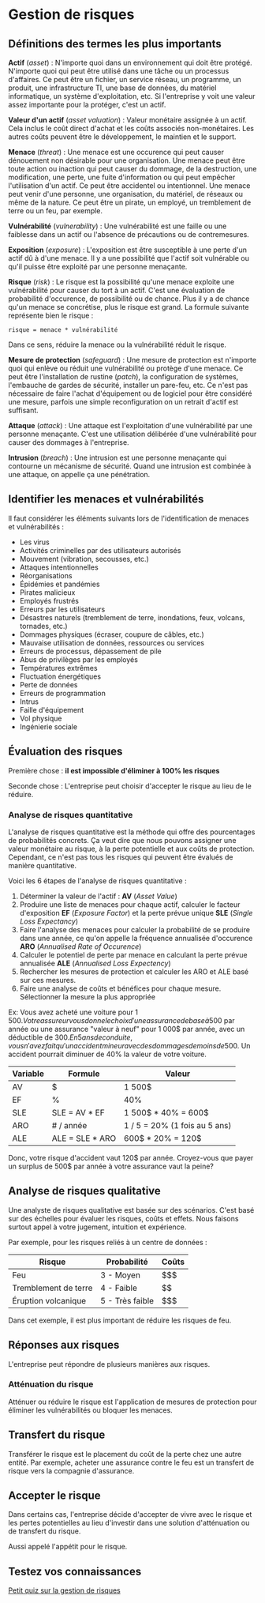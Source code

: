 # Gestion de risques

## Définitions des termes les plus importants

**Actif** (_asset_) : N'importe quoi dans un environnement qui doit être protégé. N'importe quoi qui peut être utilisé dans une tâche ou un processus d'affaires. Ce peut être un fichier, un service réseau, un programme, un produit, une infrastructure TI, une base de données, du matériel informatique, un système d'exploitation, etc. Si l'entreprise y voit une valeur assez importante pour la protéger, c'est un actif.

**Valeur d'un actif** (_asset valuation_) : Valeur monétaire assignée à un actif. Cela inclus le coût direct d'achat et les coûts associés non-monétaires. Les autres coûts peuvent être le développement, le maintien et le support.

**Menace** (_threat_) : Une menace est une occurence qui peut causer dénouement non désirable pour une organisation. Une menace peut être toute action ou inaction qui peut causer du dommage, de la destruction, une modification, une perte, une fuite d'information ou qui peut empêcher l'utilisation d'un actif. Ce peut être accidentel ou intentionnel. Une menace peut venir d'une personne, une organisation, du matériel, de réseaux ou même de la nature. Ce peut être un pirate, un employé, un tremblement de terre ou un feu, par exemple.

**Vulnérabilité** (_vulnerability_) : Une vulnérabilité est une faille ou une faiblesse dans un actif ou l'absence de précautions ou de contremesures.

**Exposition** (_exposure_) : L'exposition est être susceptible à une perte d'un actif dû à d'une menace. Il y a une possibilité que l'actif soit vulnérable ou qu'il puisse être exploité par une personne menaçante.

**Risque** (_risk_) : Le risque est la possibilité qu'une menace exploite une vulnérabilité pour causer du tort à un actif. C'est une évaluation de probabilité d'occurence, de possibilité ou de chance. Plus il y a de chance qu'un menace se concrétise, plus le risque est grand. La formule suivante représente bien le risque :

`risque = menace * vulnérabilité`

Dans ce sens, réduire la menace ou la vulnérabilité réduit le risque.

**Mesure de protection** (_safeguard_) : Une mesure de protection est n'importe quoi qui enlève ou réduit une vulnérabilité ou protège d'une menace. Ce peut être l'installation de rustine (_patch_), la configuration de systèmes, l'embauche de gardes de sécurité, installer un pare-feu, etc. Ce n'est pas nécessaire de faire l'achat d'équipement ou de logiciel pour être considéré une mesure, parfois une simple reconfiguration on un retrait d'actif est suffisant.

**Attaque** (_attack_) : Une attaque est l'exploitation d'une vulnérabilité par une personne menaçante. C'est une utilisation délibérée d'une vulnérabilité pour causer des dommages à l'entreprise.

**Intrusion** (_breach_) : Une intrusion est une personne menaçante qui contourne un mécanisme de sécurité. Quand une intrusion est combinée à une attaque, on appelle ça une pénétration.

## Identifier les menaces et vulnérabilités

Il faut considérer les éléments suivants lors de l'identification de menaces et vulnérabilités :

- Les virus
- Activités criminelles par des utilisateurs autorisés
- Mouvement (vibration, secousses, etc.)
- Attaques intentionnelles
- Réorganisations
- Épidémies et pandémies
- Pirates malicieux
- Employés frustrés
- Erreurs par les utilisateurs
- Désastres naturels (tremblement de terre, inondations, feux, volcans, tornades, etc.)
- Dommages physiques (écraser, coupure de câbles, etc.)
- Mauvaise utilisation de données, ressources ou services
- Erreurs de processus, dépassement de pile
- Abus de privilèges par les employés
- Températures extrêmes
- Fluctuation énergétiques
- Perte de données
- Erreurs de programmation
- Intrus
- Faille d'équipement
- Vol physique
- Ingénierie sociale

## Évaluation des risques

Première chose : **il est impossible d'éliminer à 100% les risques**

Seconde chose : L'entreprise peut choisir d'accepter le risque au lieu de le réduire.

### Analyse de risques quantitative

L'analyse de risques quantitative est la méthode qui offre des pourcentages de probabilités concrets. Ça veut dire que nous pouvons assigner une valeur monétaire au risque, à la perte potentielle et aux coûts de protection. Cependant, ce n'est pas tous les risques qui peuvent être évalués de manière quantitative.

Voici les 6 étapes de l'analyse de risques quantitative :  
1. Déterminer la valeur de l'actif : **AV** (_Asset Value_)  
2. Produire une liste de menaces pour chaque actif, calculer le facteur d'exposition **EF** (_Exposure Factor_) et la perte prévue unique **SLE** (_Single Loss Expectancy_)  
3. Faire l'analyse des menaces pour calculer la probabilité de se produire dans une année, ce qu'on appelle la fréquence annualisée d'occurence **ARO** (_Annualised Rate of Occurence_)  
4. Calculer le potentiel de perte par menace en calculant la perte prévue annualisée **ALE** (_Annualised Loss Expectency_)  
5. Rechercher les mesures de protection et calculer les ARO et ALE basé sur ces mesures.  
6. Faire une analyse de coûts et bénéfices pour chaque mesure. Sélectionner la mesure la plus appropriée  

Ex: Vous avez acheté une voiture pour 1 500$. Votre assureur vous donne le choix d'une assurance de base à 500$ par année ou une assurance "valeur à neuf" pour 1 000$ par année, avec un déductible de 300$. En 5 ans de conduite, vous n'avez fait qu'un accident mineur avec des dommages de moins de 500$. Un accident pourrait diminuer de 40% la valeur de votre voiture.

Variable  | Formule | Valeur  
--|--|--  
AV  | $ | 1 500$  
EF  | % | 40%
SLE | SLE = AV * EF |  1 500$ * 40% = 600$  
ARO | # / année | 1 / 5 = 20% (1 fois au 5 ans)
ALE | ALE = SLE * ARO | 600$ * 20% = 120$  

Donc, votre risque d'accident vaut 120$ par année. Croyez-vous que payer un surplus de 500$ par année à votre assurance vaut la peine?

## Analyse de risques qualitative

Une analyste de risques qualitative est basée sur des scénarios. C'est basé sur des échelles pour évaluer les risques, coûts et effets. Nous faisons surtout appel à votre jugement, intuition et expérience.

Par exemple, pour les risques reliés à un centre de données :

Risque  | Probabilité  | Coûts
--|---|--
Feu  | 3 - Moyen  | $$$  
Tremblement de terre  | 4 - Faible  | $$  
Éruption volcanique  | 5 - Très faible   | $$$  

Dans cet exemple, il est plus important de réduire les risques de feu.

## Réponses aux risques

L'entreprise peut répondre de plusieurs manières aux risques.

### Atténuation du risque

Atténuer ou réduire le risque est l'application de mesures de protection pour éliminer les vulnérabilités ou bloquer les menaces.

## Transfert du risque

Transférer le risque est le placement du coût de la perte chez une autre entité. Par exemple, acheter une assurance contre le feu est un transfert de risque vers la compagnie d'assurance.

## Accepter le risque

Dans certains cas, l'entreprise décide d'accepter de vivre avec le risque et les pertes potentielles au lieu d'investir dans une solution d'atténuation ou de transfert du risque.

Aussi appelé l'appétit pour le risque.

## Testez vos connaissances  

[Petit quiz sur la gestion de risques](https://forms.office.com/r/pANFZCZ8h4)  
